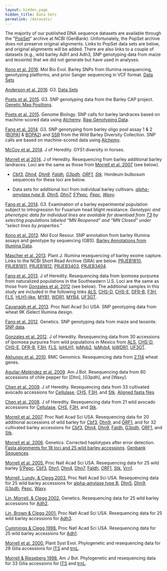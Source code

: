 ```yaml
---
layout: hidden_page
hidden_title: Data Sets
permalink: /datasets/
---
```

The majority of our published DNA sequence datasets are available through the "[PopSet](http://www.ncbi.nlm.nih.gov/popset)" archive at NCBI (GenBank).
Unfortunately, the PopSet archive does not preserve original alignments.
Links to PopSet data sets are below, and original alignments will be added.
There are also links to a couple of datasets (e.g., wild barley Adh1 and Adh3, SNP genotyping data from maize and teosinte) that we did not generate but have used in analyses.

[Kono et al. 2016](http://mbe.oxfordjournals.org/content/early/2016/06/11/molbev.msw102). Mol Bio Evol. Barley SNPs from Illumina resequencing, genotyping platforms, and prior Sanger sequencing in VCF format. [Data Sets](https://conservancy.umn.edu/handle/11299/181502)

[Anderson et al. 2016](http://www.g3journal.org/content/6/4/835.abstract). G3. [Data Sets](http://conservancy.umn.edu/handle/11299/182430)

[Poets et al. 2015](http://www.g3journal.org/content/early/2015/12/28/g3.115.024349.abstract). G3. SNP genotyping data from the Barley CAP project. [Genetic Map Positions](https://triticeaetoolbox.org/barley/map_flapjack.php?function=typeMapOut&msid=15).

[Poets et al. 2015](http://www.genomebiology.com/2015/16/1/173). Genome Biology. SNP calls for barley landraces based on machine-scored data using [Alchemy](http://alchemy.sourceforge.net). [Raw Genotyping Data](https://figshare.com/articles/Raw_Genotyping_Data_Barley_%20landraces_are_characterized_by_geographically_hetero-%20geneous_genomic_origins/1468432).

[Fang et al. 2014](http://www.g3journal.org/content/4/7/1193.abstract). G3. SNP genotyping from barley oligo pool assay 1 & 2 ([BOPA1](http://hdl.handle.net/11299/181368) & [BOPA2](http://hdl.handle.net/11299/181368)) and [SSR](http://morrell-lab.cfans.umn.edu/downloads/data/WBDC_SSR.txt.bz2) from the Wild Barley Diversity Collection. SNP calls are based on machine-scored data using [Alchemy](http://alchemy.sourceforge.net).

[McCoy et al. 2014](http://jhered.oxfordjournals.org/content/105/2/163.abstract). J of Heredity. GYS1 diversity in horses.

[Morrell et al 2014](http://jhered.oxfordjournals.org/content/early/2013/12/02/jhered.est083.abstract). J of Heredity. Resequencing from barley additional barley landraces. Loci are the same as those from [Morrell et al. 2007](http://www.pnas.org/content/104/9/3289.abstract) (see below).

+ *[Cbf3](http://www.ncbi.nlm.nih.gov/popset/532004057), [Dhn4](http://www.ncbi.nlm.nih.gov/popset/?term=532003666), [Dhn9](http://www.ncbi.nlm.nih.gov/popset?DbFrom=nuccore&Cmd=Link&LinkName=nuccore_popset&IdsFromResult=532003403), [Faldh](http://www.ncbi.nlm.nih.gov/popset?DbFrom=nuccore&Cmd=Link&LinkName=nuccore_popset&IdsFromResult=532003915), [G3pdh](http://www.ncbi.nlm.nih.gov/popset?DbFrom=nuccore&Cmd=Link&LinkName=nuccore_popset&IdsFromResult=532003837), [ORF1](http://www.ncbi.nlm.nih.gov/popset?DbFrom=nuccore&Cmd=Link&LinkName=nuccore_popset&IdsFromResult=532003559), [Stk](http://www.ncbi.nlm.nih.gov/popset?DbFrom=nuccore&Cmd=Link&LinkName=nuccore_popset&IdsFromResult=532003634).* Hordeum bulbosum sequences for these loci are below.

+ Data sets for additional loci from individual barley cultivars. *[alpha-amylase type B](http://www.ncbi.nlm.nih.gov/popset/532003871), [Dhn5](http://www.ncbi.nlm.nih.gov/popset/532003604), [Dhn7](http://www.ncbi.nlm.nih.gov/popset/532003797), [5'Pepc](http://www.ncbi.nlm.nih.gov/popset/532003481), [Pepc](http://www.ncbi.nlm.nih.gov/popset/532003963), [Waxy](http://www.ncbi.nlm.nih.gov/popset/532004023).*

[Fang et al. 2014](http://www.g3journal.org/content/early/2013/09/13/g3.113.007294.abstract). G3. Examination of a barley experimental population subject to introgression for Fusarium head blight resistance. *Genotypic and phenotypic data for individual lines are available for download from [T3](https://triticeaetoolbox.org) by selecting populations labeled “MN Reopened” and “MN Closed” under “select lines by properties.”*

[Kono et al. 2013](http://onlinelibrary.wiley.com/doi/10.1111/1755-0998.12183/abstract). Mol Ecol Resour. SNP annotation from barley Illumina assays and genotype by sequencing (GBS). [Barley Annotations from Illumina Data](http://doi.org/10.13020/D63K53).

[Mascher et al. 2013](http://onlinelibrary.wiley.com/doi/10.1111/tpj.12294/abstract). Plant J. Illumina resequencing of barley exome capture. Links to the NCBI Short Read Archive (SRA) are below. [PRJEB1810](http://www.ncbi.nlm.nih.gov/Traces/study/?acc=ERP002487), [PRJEB1811](http://www.ncbi.nlm.nih.gov/sra/?term=PRJEB1811), [PRJEB1812](http://www.ncbi.nlm.nih.gov/sra/?term=PRJEB1812), [PRJEB3403](http://www.ncbi.nlm.nih.gov/bioproject/?term=PRJEB3403), [PRJEB3404](http://www.ncbi.nlm.nih.gov/bioproject/?term=PRJEB3404). 

[Fang et al. 2013](http://jhered.oxfordjournals.org/content/early/2013/07/26/jhered.est046.abstract). J of Heredity. Resequencing data from Ipomoea purpurea from naturalized populations in the Southeastern U.S. Loci are the same as those from [Gonzales et al. 2012](http://jhered.oxfordjournals.org/content/103/6/863.abstract) (see below). The additional samples in this study are included in the following links [ALS](http://www.ncbi.nlm.nih.gov/popset?DbFrom=nuccore&Cmd=Link&LinkName=nuccore_popset&IdsFromResult=399890480), [CHS-D](http://www.ncbi.nlm.nih.gov/popset?DbFrom=nuccore&Cmd=Link&LinkName=nuccore_popset&IdsFromResult=399890496), [CHS-E](http://www.ncbi.nlm.nih.gov/popset?DbFrom=nuccore&Cmd=Link&LinkName=nuccore_popset&IdsFromResult=399890512), [DFR-B](http://www.ncbi.nlm.nih.gov/popset?DbFrom=nuccore&Cmd=Link&LinkName=nuccore_popset&IdsFromResult=399890528), [F3H](http://www.ncbi.nlm.nih.gov/popset?DbFrom=nuccore&Cmd=Link&LinkName=nuccore_popset&IdsFromResult=399890544), [FLS](http://www.ncbi.nlm.nih.gov/popset?DbFrom=nuccore&Cmd=Link&LinkName=nuccore_popset&IdsFromResult=399890562), [HLH1-like](http://www.ncbi.nlm.nih.gov/popset?DbFrom=nuccore&Cmd=Link&LinkName=nuccore_popset&IdsFromResult=399890578), [MYB1](http://www.ncbi.nlm.nih.gov/popset?DbFrom=nuccore&Cmd=Link&LinkName=nuccore_popset&IdsFromResult=399890586), [WDR1](http://www.ncbi.nlm.nih.gov/popset?DbFrom=nuccore&Cmd=Link&LinkName=nuccore_popset&IdsFromResult=399890602), [MYB4](http://www.ncbi.nlm.nih.gov/popset?DbFrom=nuccore&Cmd=Link&LinkName=nuccore_popset&IdsFromResult=399890618), [UF3GT](http://www.ncbi.nlm.nih.gov/popset?DbFrom=nuccore&Cmd=Link&LinkName=nuccore_popset&IdsFromResult=399890634).   

[Cavanagh et al. 2013](http://www.pnas.org/content/110/20/8057.abstract). Proc Natl Acad Sci USA. SNP genotyping data from wheat 9K iSelect Illumina design.

[Fang et al. 2012](http://www.genetics.org/content/191/3/883.abstract). Genetics. SNP genotyping data from maize and teosinte. [SNP data](https://figshare.com/articles/Fang_et_al_2012/840519).

[Gonzales et al. 2012](http://jhered.oxfordjournals.org/content/103/6/863.abstract). J of Heredity. Resequencing data from 30 accessions of Ipomoea purpurea from wild populations in Mexico from [ALS](http://www.ncbi.nlm.nih.gov/popset/?term=399890790), [CHS-D](http://www.ncbi.nlm.nih.gov/popset/?term=399890650), [CHS-E](http://www.ncbi.nlm.nih.gov/popset/?term=399890718), [DFR-B](http://www.ncbi.nlm.nih.gov/popset/?term=399890860), [F3H](http://www.ncbi.nlm.nih.gov/popset/?term=399891255), [FLS](http://www.ncbi.nlm.nih.gov/popset/?term=399891092), [IpHLH1](http://www.ncbi.nlm.nih.gov/popset/?term=399890924), [IpMyb2](http://www.ncbi.nlm.nih.gov/popset/?term=399890956), [IpMyb4](http://www.ncbi.nlm.nih.gov/popset/?term=399891154), [IpWDR1](http://www.ncbi.nlm.nih.gov/popset/?term=399891020), [UF3GT](http://www.ncbi.nlm.nih.gov/popset/?term=399891255). 

[Akhunov et al. 2010](http://bmcgenomics.biomedcentral.com/articles/10.1186/1471-2164-11-702). BMC Genomics. Resequencing data from [2,114](http://probes.pw.usda.gov:8080/snpworld/Map) wheat genes.

[Aguilar-Meléndez et al. 2009](http://www.amjbot.org/content/96/6/1190.short). Am J Bot. Resequencing data from 80 accessions of chile pepper for [Dhn], [G3pdh], and [Waxy].

[Chen et al. 2009](http://jhered.oxfordjournals.org/content/100/1/56.abstract). J of Heredity. Resequencing data from 33 cultivated avocado accessions for [Cellulase](http://www.ncbi.nlm.nih.gov/popset/169732675), [CHS](http://www.ncbi.nlm.nih.gov/popset/169732767), [F3H](http://www.ncbi.nlm.nih.gov/popset/169732855), and [Stk](http://www.ncbi.nlm.nih.gov/popset/169732939). [Aligned fasta files](http://morrell-lab.cfans.umn.edu/downloads/data/Aguacate.zip)

[Chen et al. 2008](http://jhered.oxfordjournals.org/content/99/4/382.abstract). J of Heredity. Resequencing data from 21 wild avocado accessions for [Cellulase](http://www.ncbi.nlm.nih.gov/popset/164471421), [CHS](http://www.ncbi.nlm.nih.gov/popset/164471477), [F3H](http://www.ncbi.nlm.nih.gov/popset/164471535), and [Stk](http://www.ncbi.nlm.nih.gov/popset/164471583).

[Morrell et al. 2007](http://www.pnas.org/content/104/9/3289.abstract). Proc Natl Acad Sci USA. Resequencing data for 20 additional accessions of wild barley for [Cbf3](http://www.ncbi.nlm.nih.gov/popset/126566929), [Dhn9](http://www.ncbi.nlm.nih.gov/popset/126467537), and [ORF1](http://www.ncbi.nlm.nih.gov/popset/126467769), and for 32 cultivated barley accessions for [Cbf3](http://www.ncbi.nlm.nih.gov/popset/126566974), [Dhn4](http://www.ncbi.nlm.nih.gov/popset/126467471), [Dhn9](http://www.ncbi.nlm.nih.gov/popset/126467577), [Faldh](http://www.ncbi.nlm.nih.gov/popset/126467641), [G3pdh](http://www.ncbi.nlm.nih.gov/popset/126467705), [ORF1](http://www.ncbi.nlm.nih.gov/popset/126467809), and [Stk](http://www.ncbi.nlm.nih.gov/popset/126467873).

[Morrell et al. 2006](http://www.genetics.org/content/173/3/1705). Genetics. Corrected haplotypes after error detection. [Fasta alignments  for 18 loci and 25 wild barley accessions](http://morrell-lab.cfans.umn.edu/downloads/data/Wild_barley_18.tar.gz). [Genbank Sequences](http://www.ncbi.nlm.nih.gov/nuccore?term=AY895831%3AAY896053%5BAccession%5D).

[Morrell et al. 2005.](http://www.pnas.org/content/102/7/2442.abstract) Proc Natl Acad Sci USA. Resequencing data for 25 wild barley [5'Pepc](http://www.ncbi.nlm.nih.gov/popset/59936823), [Cbf3](http://www.ncbi.nlm.nih.gov/popset/60116227), [Dhn1](http://www.ncbi.nlm.nih.gov/popset/59894236), [Dhn4](http://www.ncbi.nlm.nih.gov/popset/60116276), [Dhn7](http://www.ncbi.nlm.nih.gov/popset/60116325), [Faldh](http://www.ncbi.nlm.nih.gov/popset/59894282), [ORF1](http://www.ncbi.nlm.nih.gov/popset/60116379), [Stk](http://www.ncbi.nlm.nih.gov/popset/60116433), [Vrn1](http://www.ncbi.nlm.nih.gov/popset/59936890).

[Morrell, Lundy, & Clegg 2003.](http://www.pnas.org/content/100/19/10812.abstract) Proc Natl Acad Sci USA. Resequencing data for 25 wild barley accessions for [alpha-amylase type B](http://www.ncbi.nlm.nih.gov/popset/33943181), [Dhn5](http://www.ncbi.nlm.nih.gov/popset/33943231), [Dhn9](http://www.ncbi.nlm.nih.gov/popset/33943285),  [G3pdh](http://www.ncbi.nlm.nih.gov/popset/33943335), [Pepc](http://www.ncbi.nlm.nih.gov/popset/33943387),  [Waxy](http://www.ncbi.nlm.nih.gov/popset/33943437).

[Lin, Morrell, & Clegg 2002.](http://genetics.org/content/162/4/2007.abstract) Genetics. Resequencing data for 25 wild barley accessions for [Adh2](http://www.ncbi.nlm.nih.gov/popset?term=morrell%20adh2).

[Lin, Brown & Clegg 2001.](http://www.pnas.org/content/98/2/531.abstract) Proc Natl Acad Sci USA. Resequencing data for 25 wild barley accessions for [Adh3](http://www.ncbi.nlm.nih.gov/nuccore?term=AF326691%3AAF326715%5BAccession%5D).

[Cummings & Clegg 1998.](http://www.pnas.org/content/95/10/5637.abstract) Proc Natl Acad Sci USA. Resequencing data for 25 wild barley accessions for [Adh1](http://www.ncbi.nlm.nih.gov/nuccore/?term=AF052664%3AAF052682%5BAccession%5D).

[Morrell et al. 2000.](http://link.springer.com/article/10.1007%2FBF00985264) Plant Syst Evol. Phylogenetic and resequencing data for 28 Gilia accessions for [ITS](http://www.ncbi.nlm.nih.gov/nuccore?cmd=HistorySearch&QueryKey=15) and [trnL](http://www.ncbi.nlm.nih.gov/nuccore?cmd=HistorySearch&QueryKey=16).

[Morrell & Rieseberg 1998.](http://www.amjbot.org/content/85/10/1439.abstract) Am J Bot. Phylogenetic and resequencing data for 33 Gilia accessions for [ITS](http://www.ncbi.nlm.nih.gov/nuccore?cmd=HistorySearch&QueryKey=10) and [trnL](http://www.ncbi.nlm.nih.gov/nuccore?cmd=HistorySearch&QueryKey=14).

<!-- Start Google Analytics -->
<script type="text/javascript">
var _gaq = _gaq || [];
_gaq.push(['_setAccount', 'UA-19694768-1']);
_gaq.push(['_trackPageview']);
(function() {
var ga = document.createElement('script'); ga.type = 'text/javascript'; ga.async = true;
ga.src = ('https:' == document.location.protocol ? 'https://ssl' : 'http://www') + '.google-analytics.com/ga.js';
var s = document.getElementsByTagName('script')[0]; s.parentNode.insertBefore(ga, s);
})();
</script>
<!-- End Google Analytics -->
